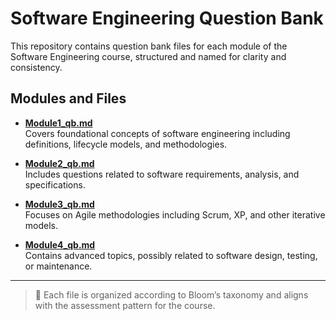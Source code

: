 # Software Engineering Question Bank

This repository contains question bank files for each module of the Software Engineering course, structured and named for clarity and consistency.

## Modules and Files

- [**Module1_qb.md**](Module1_qb.md)  
  Covers foundational concepts of software engineering including definitions, lifecycle models, and methodologies.

- [**Module2_qb.md**](Module2_qb.md)  
  Includes questions related to software requirements, analysis, and specifications.

- [**Module3_qb.md**](Module3_qb.md)  
  Focuses on Agile methodologies including Scrum, XP, and other iterative models.

- [**Module4_qb.md**](Module4_qb.md)  
  Contains advanced topics, possibly related to software design, testing, or maintenance.

---

> 📘 Each file is organized according to Bloom’s taxonomy and aligns with the assessment pattern for the course.
